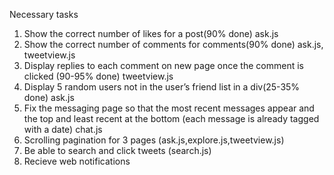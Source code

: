 Necessary tasks
1. Show the correct number of likes for a post(90% done) ask.js
2. Show the correct number of comments for comments(90% done) ask.js, tweetview.js
3. Display replies to each comment on new page once the comment is clicked (90-95% done) tweetview.js
4. Display 5 random users not in the user’s friend list in a div(25-35% done) ask.js
5. Fix the messaging page so that the most recent messages appear and the top and least recent at the bottom (each message is already tagged with a date) chat.js
6. Scrolling pagination for 3 pages (ask.js,explore.js,tweetview.js)
7. Be able to search and click tweets (search.js)
8. Recieve web notifications
